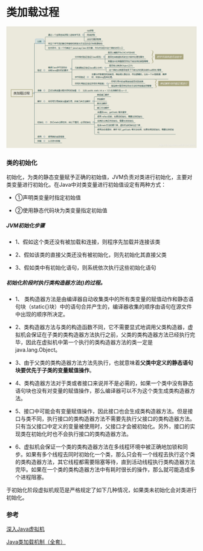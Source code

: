# 类加载过程

![](../../image/dev/java/classLoad.png)







### 类的初始化

 初始化，为类的静态变量赋予正确的初始值，JVM负责对类进行初始化，主要对类变量进行初始化。在Java中对类变量进行初始值设定有两种方式：

- ①声明类变量时指定初始值

- ②使用静态代码块为类变量指定初始值

##### JVM初始化步骤

- 1、假如这个类还没有被加载和连接，则程序先加载并连接该类

- 2、假如该类的直接父类还没有被初始化，则先初始化其直接父类

- 3、假如类中有初始化语句，则系统依次执行这些初始化语句

##### 初始化阶段时执行类构造器方法()的过程。

- 1、 类构造器方法是由编译器自动收集类中的所有类变量的赋值动作和静态语句块（static{}块）中的语句合并产生的，编译器收集的顺序由语句在源文件中出现的顺序所决定。

- 2、类构造器方法与类的构造函数不同，它不需要显式地调用父类构造器，虚拟机会保证在子类的类构造器方法执行之前，父类的类构造器方法已经执行完毕，因此在虚拟机中第一个执行的类构造器方法的类一定是java.lang.Object。

- 3、由于父类的类构造器方法方法先执行，也就意味着**父类中定义的静态语句块要优先于子类的变量赋值操作**。

- 4、类构造器方法对于类或者接口来说并不是必需的，如果一个类中没有静态语句块也没有对变量的赋值操作，那么编译器可以不为这个类生成类构造器方法。

- 5、接口中可能会有变量赋值操作，因此接口也会生成类构造器方法。但是接口与类不同，执行接口的类构造器方法不需要先执行父接口的类构造器方法。只有当父接口中定义的变量被使用时，父接口才会被初始化。另外，接口的实现类在初始化时也不会执行接口的类构造器方法。

- 6、虚拟机会保证一个类的类构造器方法在多线程环境中被正确地加锁和同步。如果有多个线程去同时初始化一个类，那么只会有一个线程去执行这个类的类构造器方法，其它线程都需要阻塞等待，直到活动线程执行类构造器方法完毕。如果在一个类的类构造器方法中有耗时很长的操作，那么就可能造成多个进程阻塞。



于初始化阶段虚拟机规范是严格规定了如下几种情况，如果类未初始化会对类进行初始化。





### 参考

[深入Java虚拟机](https://juejin.im/post/5ccfa05af265da039f0f243b#heading-11)

[Java类加载机制（全套）](https://juejin.im/post/5a810b0e5188257a5c606a85)